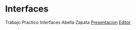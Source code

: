 # Interfaces
Trabajo Practico Interfaces Abella Zapata
  <a href="https://www.figma.com/proto/C1tjBxkyyUUAR6UtVtwaR0/GodJuegos">Presentacion</a>
    <a href="    https://www.figma.com/file/C1tjBxkyyUUAR6UtVtwaR0/GodJuegos  ">Editor</a>
